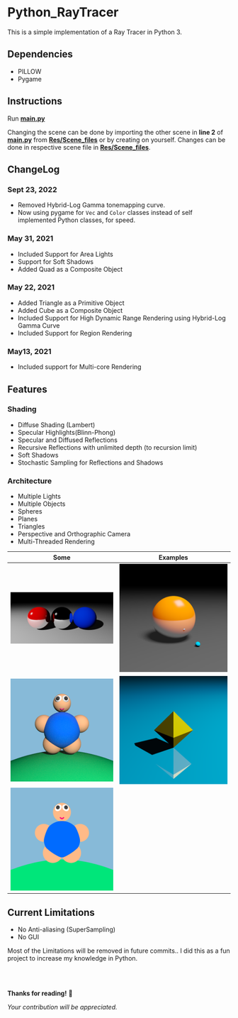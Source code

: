# Python_RayTracer

This is a simple implementation of a Ray Tracer in Python 3.

## Dependencies
* PILLOW
* Pygame

## Instructions
Run __[main.py](main.py)__

Changing the scene can be done by importing the other scene in __line 2__ of __[main.py](main.py)__ from __[Res/Scene_files](Res/Scene_files)__ or by creating on yourself. Changes can be done in respective scene file in __[Res/Scene_files](Res/Scene_files)__.

## ChangeLog

### Sept 23, 2022
* Removed Hybrid-Log Gamma tonemapping curve.
* Now using pygame for ```Vec``` and ```Color``` classes instead of self implemented Python classes, for speed.
### May 31, 2021
* Included Support for Area Lights
* Support for Soft Shadows
* Added Quad as a Composite Object

### May 22, 2021 
* Added Triangle as a Primitive Object
* Added Cube as a Composite Object
* Included Support for High Dynamic Range Rendering using Hybrid-Log Gamma Curve
* Included Support for Region Rendering

### May13, 2021
* Included support for Multi-core Rendering

## Features
### Shading
* Diffuse Shading (Lambert)
* Specular Highlights(Blinn-Phong)
* Specular and Diffused Reflections
* Recursive Reflections with unlimited depth (to recursion limit)
* Soft Shadows
* Stochastic Sampling for Reflections and Shadows

### Architecture
* Multiple Lights
* Multiple Objects
* Spheres
* Planes
* Triangles
* Perspective and Orthographic Camera
* Multi-Threaded Rendering


| Some  | Examples |
| ------------- | ------------- |
|<img src="Imgs/AllFeatures_53.46111607551575.png" width="400"/>|<img src="Imgs/AreaLight_Test_1586.15s.png" width="400"/>|
|<img src="Imgs/Teddy(Diffused%20Reflections)_6242.99s.png" width="400"/>|<img src="Imgs/Diamond(Triangle%20test)_310.76.png" width="400"/>|
|<img src="Imgs/Teddy(2D)_101.68s.png" width="400"/>||

## Current Limitations
* No Anti-aliasing (SuperSampling)
* No GUI


Most of the Limitations will be removed in future commits..
I did this as a fun project to increase my knowledge in Python.

</br>
</br>

__Thanks for reading!__ 🙂

*Your contribution will be appreciated.*